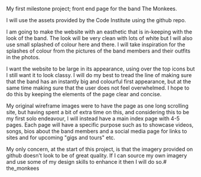 My first milestone project; front end page for the band The Monkees.

I will use the assets provided by the Code Institute using the github repo.

I am going to make the website with an easthetic that is in-keeping with the look of the band.
The look will be very clean with lots of white but I will also use small splashed of colour here and there.
I will take inspiration for the splashes of colour from the pictures of the band members and their outfits in the photos.

I want the website to be large in its appearance, using over the top icons but I still want it to look classy. 
I will do my best to tread the line of making sure that the band has an instantly big and colourful first appearance,
but at the same time making sure that the user does not feel overwhelmed. I hope to do this by keeping the elements of the page clear and concise.


My original wireframe images were to have the page as one long scrolling site, but having spent a bit of extra time on this, and considering this to be my first solo endeavour,
I will instead have a main index page with 4-5 pages.
Each page will have a specific purpose such as to showcase videos, songs, bios about the band members and a social media page for links to sites and for upcoming "gigs and tours" etc.

My only concern, at the start of this project, is that the imagery provided on github doesn't look to be of great quality. 
If I can source my own imagery and use some of my design skills to enhance it then I will do so.# the_monkees
